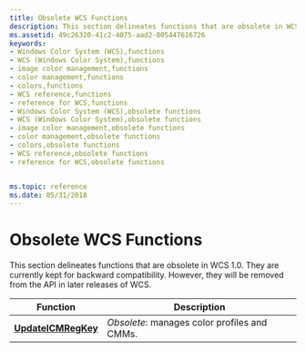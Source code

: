 ```yaml
---
title: Obsolete WCS Functions
description: This section delineates functions that are obsolete in WCS 1.0. They are currently kept for backward compatibility. However, they will be removed from the API in later releases of WCS.
ms.assetid: 49c26320-41c2-4075-aad2-005447616726
keywords:
- Windows Color System (WCS),functions
- WCS (Windows Color System),functions
- image color management,functions
- color management,functions
- colors,functions
- WCS reference,functions
- reference for WCS,functions
- Windows Color System (WCS),obsolete functions
- WCS (Windows Color System),obsolete functions
- image color management,obsolete functions
- color management,obsolete functions
- colors,obsolete functions
- WCS reference,obsolete functions
- reference for WCS,obsolete functions


ms.topic: reference
ms.date: 05/31/2018
---
```


# Obsolete WCS Functions

This section delineates functions that are obsolete in WCS 1.0. They are currently kept for backward compatibility. However, they will be removed from the API in later releases of WCS.



|     Function                               |      Description                             |
|--------------------------------------------|----------------------------------------------|
| [**UpdateICMRegKey**](/windows/desktop/api/Wingdi/nf-wingdi-updateicmregkeya) | *Obsolete*: manages color profiles and CMMs. |



 

 

 




